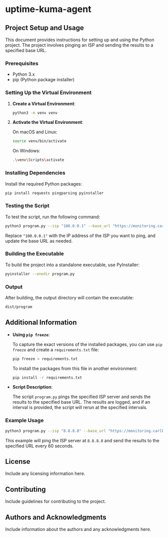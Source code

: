 # uptime-kuma-agent

## Project Setup and Usage

This document provides instructions for setting up and using the Python project. The project involves pinging an ISP and sending the results to a specified base URL.

### Prerequisites

- Python 3.x
- pip (Python package installer)

### Setting Up the Virtual Environment

1. **Create a Virtual Environment**:

    ```bash
    python3 -m venv venv
    ```

2. **Activate the Virtual Environment**:

    On macOS and Linux:

    ```bash
    source venv/bin/activate
    ```

    On Windows:

    ```bash
    .\venv\Scripts\activate
    ```

### Installing Dependencies

Install the required Python packages:

```bash
pip install requests pingparsing pyinstaller
```

### Testing the Script

To test the script, run the following command:

```bash
python3 program.py --isp "100.0.0.1" --base_url "https://monitoring.carlbomsdata.se/api/push/kNSkNgEjV4"
```

Replace `"100.0.0.1"` with the IP address of the ISP you want to ping, and update the base URL as needed.

### Building the Executable

To build the project into a standalone executable, use PyInstaller:

```bash
pyinstaller --onedir program.py
```

### Output

After building, the output directory will contain the executable:

```bash
dist/program
```

## Additional Information

- **Using `pip freeze`**:

    To capture the exact versions of the installed packages, you can use `pip freeze` and create a `requirements.txt` file:

    ```bash
    pip freeze > requirements.txt
    ```

    To install the packages from this file in another environment:

    ```bash
    pip install -r requirements.txt
    ```

- **Script Description**:

    The script `program.py` pings the specified ISP server and sends the results to the specified base URL. The results are logged, and if an interval is provided, the script will rerun at the specified intervals.

### Example Usage

```bash
python3 program.py --isp "8.8.8.8" --base_url "https://monitoring.carlbomsdata.se/api/push/kNSkNgEjV4" --interval 60
```

This example will ping the ISP server at `8.8.8.8` and send the results to the specified URL every 60 seconds.

## License

Include any licensing information here.

## Contributing

Include guidelines for contributing to the project.

## Authors and Acknowledgments

Include information about the authors and any acknowledgments here.

